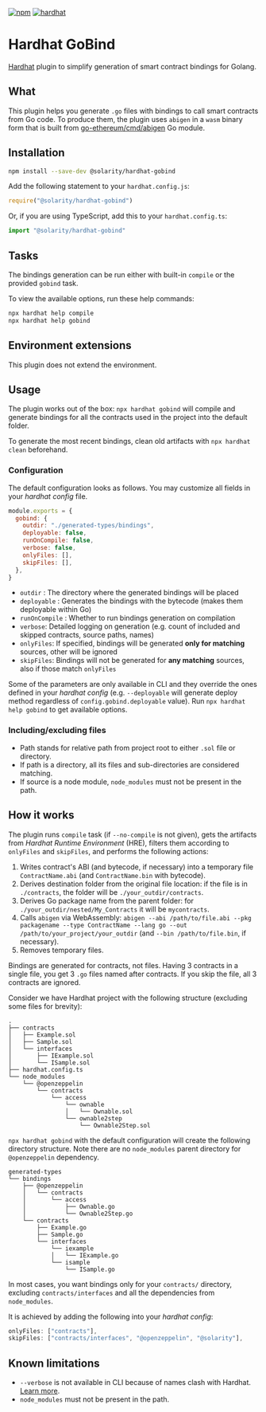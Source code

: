 [![npm](https://img.shields.io/npm/v/@solarity/hardhat-gobind.svg)](https://www.npmjs.com/package/@solarity/hardhat-gobind) [![hardhat](https://hardhat.org/buidler-plugin-badge.svg?1)](https://hardhat.org)

# Hardhat GoBind

[Hardhat](https://hardhat.org) plugin to simplify generation of smart contract bindings for Golang.

## What

This plugin helps you generate `.go` files with bindings to call smart contracts from Go code. To produce them, the plugin uses `abigen` in a `wasm` binary form that is built from [go-ethereum/cmd/abigen](https://github.com/ethereum/go-ethereum/tree/master/cmd/abigen) Go module.

## Installation

```bash
npm install --save-dev @solarity/hardhat-gobind
```

Add the following statement to your `hardhat.config.js`:

```js
require("@solarity/hardhat-gobind")
```

Or, if you are using TypeScript, add this to your `hardhat.config.ts`:

```ts
import "@solarity/hardhat-gobind"
```

## Tasks

The bindings generation can be run either with built-in `compile` or the provided `gobind` task.

To view the available options, run these help commands:

```bash
npx hardhat help compile
npx hardhat help gobind
```

## Environment extensions

This plugin does not extend the environment.

## Usage

The plugin works out of the box: `npx hardhat gobind` will compile and generate bindings for all the contracts used in the project into the default folder.

To generate the most recent bindings, clean old artifacts with `npx hardhat clean` beforehand.

### Configuration

The default configuration looks as follows. You may customize all fields in your *hardhat config* file.

```js
module.exports = {
  gobind: {
    outdir: "./generated-types/bindings",
    deployable: false,
    runOnCompile: false,
    verbose: false,
    onlyFiles: [],
    skipFiles: [],
  },
}
```

- `outdir` : The directory where the generated bindings will be placed
- `deployable` : Generates the bindings with the bytecode (makes them deployable within Go)
- `runOnCompile` : Whether to run bindings generation on compilation
- `verbose`: Detailed logging on generation (e.g. count of included and skipped contracts, source paths, names)
- `onlyFiles`: If specified, bindings will be generated **only for matching** sources, other will be ignored
- `skipFiles`: Bindings will not be generated for **any matching** sources, also if those match `onlyFiles`

Some of the parameters are only available in CLI and they override the ones defined in your *hardhat config* (e.g. `--deployable` will generate deploy method regardless of `config.gobind.deployable` value). Run `npx hardhat help gobind` to get available options.

### Including/excluding files

- Path stands for relative path from project root to either `.sol` file or directory.
- If path is a directory, all its files and sub-directories are considered matching.
- If source is a node module, `node_modules` must not be present in the path.

## How it works

The plugin runs `compile` task (if `--no-compile` is not given), gets the artifacts from *Hardhat Runtime Environment* (HRE), filters them according to `onlyFiles` and `skipFiles`, and performs the following actions:

1. Writes contract's ABI (and bytecode, if necessary) into a temporary file `ContractName.abi` (and `ContractName.bin` with bytecode).
2. Derives destination folder from the original file location: if the file is in `./contracts`, the folder will be `./your_outdir/contracts`.
3. Derives Go package name from the parent folder: for `./your_outdir/nested/My_Contracts` it will be `mycontracts`.
4. Calls `abigen` via WebAssembly: `abigen --abi /path/to/file.abi --pkg packagename --type ContractName --lang go --out /path/to/your_project/your_outdir` (and `--bin /path/to/file.bin`, if necessary).
5. Removes temporary files.

Bindings are generated for contracts, not files. Having 3 contracts in a single file, you get 3 `.go` files named after contracts. If you skip the file, all 3 contracts are ignored.

Consider we have Hardhat project with the following structure (excluding some files for brevity):

```
.
├── contracts
│   ├── Example.sol
│   ├── Sample.sol
│   └── interfaces
│       ├── IExample.sol
│       └── ISample.sol
├── hardhat.config.ts
└── node_modules
    └── @openzeppelin
        └── contracts
            └── access
                └── ownable
                │   └── Ownable.sol
                └── ownable2step
                    └── Ownable2Step.sol
```

`npx hardhat gobind` with the default configuration will create the following directory structure. Note there are no `node_modules` parent directory for `@openzeppelin` dependency.

```
generated-types
└── bindings
    ├── @openzeppelin
    │   └── contracts
    │       └── access
    │           ├── Ownable.go
    │           └── Ownable2Step.go
    └── contracts
        ├── Example.go
        ├── Sample.go
        └── interfaces
            └── iexample
            │   └── IExample.go
            └── isample
                └── ISample.go
```

In most cases, you want bindings only for your `contracts/` directory, excluding `contracts/interfaces` and all the dependencies from `node_modules`.

It is achieved by adding the following into your *hardhat config*:

```js
onlyFiles: ["contracts"],
skipFiles: ["contracts/interfaces", "@openzeppelin", "@solarity"],
```

## Known limitations

- `--verbose` is not available in CLI because of names clash with Hardhat. [Learn more](https://hardhat.org/hardhat-runner/docs/errors#HH202).
- `node_modules` must not be present in the path.
